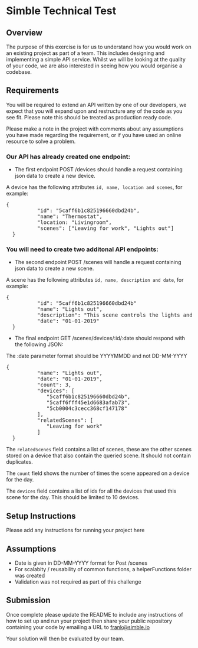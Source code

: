 # Simble Technical Test

## Overview

The purpose of this exercise is for us to understand how you would work on an existing project as part of a team. This includes designing and implementing a simple API service. Whilst we will be looking at the quality of your code, we are also interested in seeing how you would organise a codebase.

## Requirements

You will be required to extend an API written by one of our developers, we expect that you will expand upon and restructure any of the code as you see fit. Please note this should be treated as production ready code.

Please make a note in the project with comments about any assumptions you have made regarding the requirement, or if you have used an online resource to solve a problem.

### Our API has already created one endpoint:

- The first endpoint POST /devices should handle a request containing json data to create a new device.

A device has the following attributes `id, name, location and scenes`, for example:

  <pre>{
  		  "id": "5caff6b1c825196660dbd24b",
  		  "name": "Thermostat",
  		  "location: "Livingroom",
  		  "scenes": ["Leaving for work", "Lights out"]
  }</pre>

### You will need to create two additonal API endpoints:

- The second endpoint POST /scenes will handle a request containing json data to create a new scene.

A scene has the following attributes `id, name, description and date`, for example:

  <pre>{
  		  "id": "5caff6b1c825196660dbd24b"
  		  "name": "Lights out",
  		  "description": "This scene controls the lights and heating at night time",
  		  "date": "01-01-2019"
  }</pre>

- The final endpoint GET /scenes/devices/:id/:date should respond with the following JSON:

The :date parameter format should be YYYYMMDD and not DD-MM-YYYY

  <pre>{
  		  "name": "Lights out",
  		  "date": "01-01-2019",
  		  "count": 3,
  		  "devices": [
  			 "5caff6b1c825196660dbd24b",
  			 "5caff6fff45e1d6683afab73",
  			 "5cb0004c3cecc368cf147178"
  		  ],
  		  "relatedScenes": [
  			 "Leaving for work"
  		  ]
  }</pre>

The `relatedScenes` field contains a list of scenes, these are the other scenes stored on a device that also contain the queried scene. It should not contain duplicates.

The `count` field shows the number of times the scene appeared on a device for the day.

The `devices` field contains a list of ids for all the devices that used this scene for the day. This should be limited to 10 devices.

## Setup Instructions

Please add any instructions for running your project here

## Assumptions

- Date is given in DD-MM-YYYY format for Post /scenes
- For scalabity / reusability of common functions, a helperFunctions folder was created
- Validation was not required as part of this challenge

## Submission

Once complete please update the README to include any instructions of how to set up and run your project then share your public repository containing your code by emailing a URL to frank@simble.io

Your solution will then be evaluated by our team.
